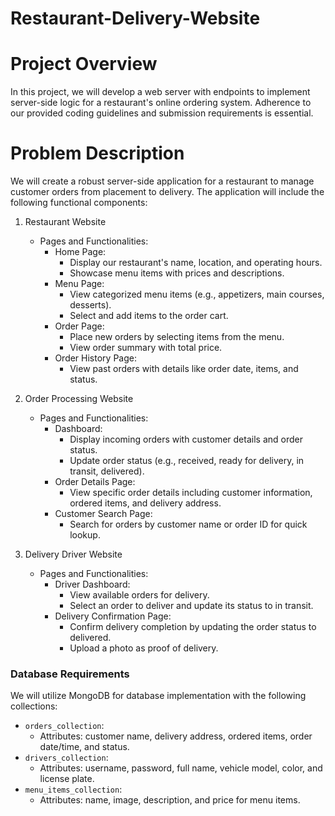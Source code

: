 # Restaurant-Delivery-Website

# Project Overview

In this project, we will develop a web server with endpoints to implement server-side logic for a restaurant's online ordering system. Adherence to our provided coding guidelines and submission requirements is essential.


# Problem Description

We will create a robust server-side application for a restaurant to manage customer orders from placement to delivery. The application will include the following functional components:

1. Restaurant Website
   - Pages and Functionalities:
     - Home Page:
       - Display our restaurant's name, location, and operating hours.
       - Showcase menu items with prices and descriptions.
     - Menu Page:
       - View categorized menu items (e.g., appetizers, main courses, desserts).
       - Select and add items to the order cart.
     - Order Page:
       - Place new orders by selecting items from the menu.
       - View order summary with total price.
     - Order History Page:
       - View past orders with details like order date, items, and status.
  
2. Order Processing Website
   - Pages and Functionalities:
     - Dashboard:
       - Display incoming orders with customer details and order status.
       - Update order status (e.g., received, ready for delivery, in transit, delivered).
     - Order Details Page:
       - View specific order details including customer information, ordered items, and delivery address.
     - Customer Search Page:
       - Search for orders by customer name or order ID for quick lookup.

3. Delivery Driver Website
   - Pages and Functionalities:
     - Driver Dashboard:
       - View available orders for delivery.
       - Select an order to deliver and update its status to in transit.
     - Delivery Confirmation Page:
       - Confirm delivery completion by updating the order status to delivered.
       - Upload a photo as proof of delivery.



### Database Requirements

We will utilize MongoDB for database implementation with the following collections:

- `orders_collection`:
  - Attributes: customer name, delivery address, ordered items, order date/time, and status.
- `drivers_collection`:
  - Attributes: username, password, full name, vehicle model, color, and license plate.
- `menu_items_collection`:
  - Attributes: name, image, description, and price for menu items.
